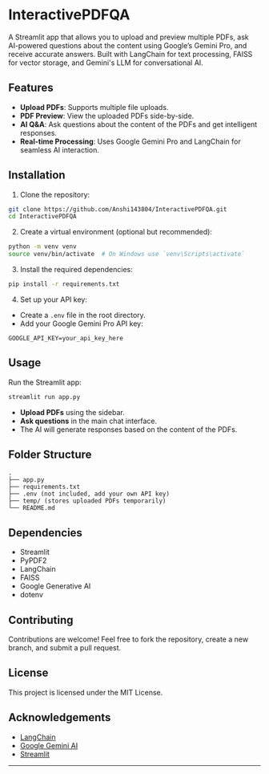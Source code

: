 
# InteractivePDFQA

A Streamlit app that allows you to upload and preview multiple PDFs, ask AI-powered questions about the content using Google’s Gemini Pro, and receive accurate answers. Built with LangChain for text processing, FAISS for vector storage, and Gemini's LLM for conversational AI.

## Features
- **Upload PDFs**: Supports multiple file uploads.
- **PDF Preview**: View the uploaded PDFs side-by-side.
- **AI Q&A**: Ask questions about the content of the PDFs and get intelligent responses.
- **Real-time Processing**: Uses Google Gemini Pro and LangChain for seamless AI interaction.

## Installation

1. Clone the repository:
```bash
git clone https://github.com/Anshi143804/InteractivePDFQA.git
cd InteractivePDFQA
```

2. Create a virtual environment (optional but recommended):
```bash
python -m venv venv
source venv/bin/activate  # On Windows use `venv\Scripts\activate`
```

3. Install the required dependencies:
```bash
pip install -r requirements.txt
```

4. Set up your API key:
- Create a `.env` file in the root directory.
- Add your Google Gemini Pro API key:
```
GOOGLE_API_KEY=your_api_key_here
```

## Usage

Run the Streamlit app:
```bash
streamlit run app.py
```

- **Upload PDFs** using the sidebar.
- **Ask questions** in the main chat interface.
- The AI will generate responses based on the content of the PDFs.

## Folder Structure
```
.
├── app.py
├── requirements.txt
├── .env (not included, add your own API key)
├── temp/ (stores uploaded PDFs temporarily)
└── README.md
```

## Dependencies
- Streamlit
- PyPDF2
- LangChain
- FAISS
- Google Generative AI
- dotenv

## Contributing
Contributions are welcome! Feel free to fork the repository, create a new branch, and submit a pull request.

## License
This project is licensed under the MIT License.

## Acknowledgements
- [LangChain](https://www.langchain.com/)
- [Google Gemini AI](https://ai.google/)
- [Streamlit](https://streamlit.io/)

---
